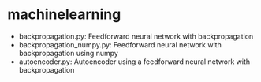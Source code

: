 # machinelearning

* backpropagation.py: Feedforward neural network with backpropagation
* backpropagation_numpy.py: Feedforward neural network with backpropagation using numpy
* autoencoder.py: Autoencoder using a feedforward neural network with backpropagation
